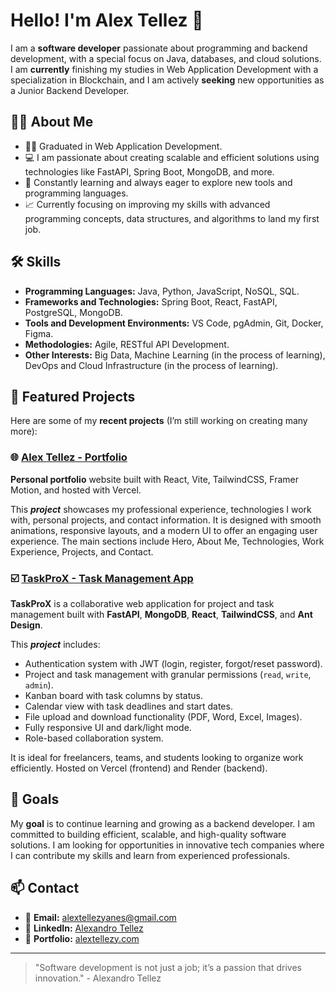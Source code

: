 # Hello! I'm Alex Tellez 👋

I am a **software developer** passionate about programming and backend development, with a special focus on Java, databases, and cloud solutions. I am **currently** finishing my studies in Web Application Development with a specialization in Blockchain, and I am actively **seeking** new opportunities as a Junior Backend Developer.

## 🧑‍💻 About Me

- 👨‍🎓 Graduated in Web Application Development.
- 💻 I am passionate about creating scalable and efficient solutions using technologies like FastAPI, Spring Boot, MongoDB, and more.
- 🚀 Constantly learning and always eager to explore new tools and programming languages.
- 📈 Currently focusing on improving my skills with advanced programming concepts, data structures, and algorithms to land my first job.

## 🛠️ Skills

- **Programming Languages:** Java, Python, JavaScript, NoSQL, SQL. 
- **Frameworks and Technologies:** Spring Boot, React, FastAPI, PostgreSQL, MongoDB.
- **Tools and Development Environments:** VS Code, pgAdmin, Git, Docker, Figma.
- **Methodologies:** Agile, RESTful API Development.
- **Other Interests:** Big Data, Machine Learning (in the process of learning), DevOps and Cloud Infrastructure (in the process of learning).

## 🌱 Featured Projects

Here are some of my **recent projects** (I’m still working on creating many more):

### 🌐 [Alex Tellez - Portfolio](https://github.com/AlexandroTellez/alex-tellez-portfolio)
**Personal portfolio** website built with React, Vite, TailwindCSS, Framer Motion, and hosted with Vercel.

This ***project*** showcases my professional experience, technologies I work with, personal projects, and contact information. It is designed with smooth animations, responsive layouts, and a modern UI to offer an engaging user experience. The main sections include Hero, About Me, Technologies, Work Experience, Projects, and Contact.

### ☑️ [TaskProX - Task Management App](https://github.com/AlexandroTellez/TaskProX)
**TaskProX** is a collaborative web application for project and task management built with **FastAPI**, **MongoDB**, **React**, **TailwindCSS**, and **Ant Design**.

This ***project*** includes:
- Authentication system with JWT (login, register, forgot/reset password).
- Project and task management with granular permissions (`read`, `write`, `admin`).
- Kanban board with task columns by status.
- Calendar view with task deadlines and start dates.
- File upload and download functionality (PDF, Word, Excel, Images).
- Fully responsive UI and dark/light mode.
- Role-based collaboration system.

It is ideal for freelancers, teams, and students looking to organize work efficiently. Hosted on Vercel (frontend) and Render (backend).

## 🎯 Goals

My **goal** is to continue learning and growing as a backend developer. I am committed to building efficient, scalable, and high-quality software solutions. I am looking for opportunities in innovative tech companies where I can contribute my skills and learn from experienced professionals.

## 📫 Contact

- 📧 **Email:** [alextellezyanes@gmail.com](mailto:alextellezyanes@gmail.com)
- 🔗 **LinkedIn:** [Alexandro Tellez](https://www.linkedin.com/in/alex-tellez-y/)
- 🔗 **Portfolio:** [alextellezy.com](https://www.alextellezy.com/)

---

> "Software development is not just a job; it’s a passion that drives innovation." - Alexandro Tellez
